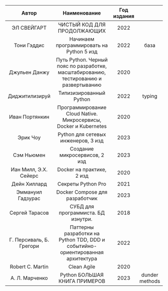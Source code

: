 |          Автор           |                                     Наименование                                      | Год издания |                                          |
|:------------------------:|:-------------------------------------------------------------------------------------:|:-----------:|:----------------------------------------:|
|       ЭЛ СВЕЙГАРТ        |                              ЧИСТЫЙ КОД ДЛЯ ПРОДОЛЖАЮЩИХ                              |    2022     |                                          |
|       Тони Гэддис        |                       Начинаем программировать на Python 5 изд                        |    2022     |                   база                   |
 |      Джульен Данжу       | Путь Pythoп. Черный пояс по разработке, масштабированию, тестированию и развертыванию |    2020     |                                          |
|      Диджитилизируй      |                                Типизизированный Python                                |    2022     |                  typing                  |
|      Иван Портянкин      |           Программирование Cloud Native. Микросервисы, Docker и Kubernetes            |    2020     |                                          |
|         Эрик Чоу         |                          Python для сетевых инженеров, 3 изд                          |    2023     |                                          |
|        Сэм Ньюмен        |                             Создание микросервисов, 2 изд                             |    2023     |                                          |
|  Иан Милл, Э.Х. Сейерс   |                               Docker на практике, 2 изд                               |    2020     |                                          |
|       Дейн Хиллард       |                                  Секреты Python Pro                                   |    2021     |                                          |
|    Эммануил Гадзурас     |                            Docker Compose для разработчик                             |    2023     |                                          |
|      Сергей Тарасов      |                          СУБД для программиста. БД изнутри.                           |    2018     |                                          |
| Г. Персиваль, Б. Грегори |    Паттерны разработки на Python TDD, DDD и событийно-ориентированная архитектура     |    2022     |                                          |
|     Robert C. Martin     |                                      Clean Agile                                      |    2020     |                                          |
|      А. Л. Марченко      |                             Python БОЛЬШАЯ КНИГА ПРИМЕРОВ                             |    2023     |              dunder methods              |



